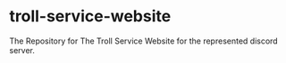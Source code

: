 # troll-service-website
The Repository for The Troll Service Website for the represented discord server.
